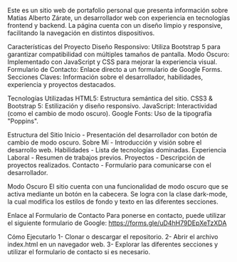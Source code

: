 Este es un sitio web de portafolio personal que presenta información sobre Matias Alberto Zárate, un desarrollador web con experiencia en tecnologías frontend y backend. La página cuenta con un diseño limpio y responsive, facilitando la navegación en distintos dispositivos.

Características del Proyecto
      Diseño Responsivo: Utiliza Bootstrap 5 para garantizar compatibilidad con múltiples tamaños de pantalla.
      Modo Oscuro: Implementado con JavaScript y CSS para mejorar la experiencia visual.
      Formulario de Contacto: Enlace directo a un formulario de Google Forms.
      Secciones Claves: Información sobre el desarrollador, habilidades, experiencia y proyectos destacados.

Tecnologías Utilizadas
      HTML5: Estructura semántica del sitio.
      CSS3 & Bootstrap 5: Estilización y diseño responsivo.
      JavaScript: Interactividad (como el cambio de modo oscuro).
      Google Fonts: Uso de la tipografía "Poppins".

Estructura del Sitio
    Inicio - Presentación del desarrollador con botón de cambio de modo oscuro.
    Sobre Mí - Introducción y visión sobre el desarrollo web.
    Habilidades - Lista de tecnologías dominadas.
    Experiencia Laboral - Resumen de trabajos previos.
    Proyectos - Descripción de proyectos realizados.
    Contacto - Formulario para comunicarse con el desarrollador.

Modo Oscuro
    El sitio cuenta con una funcionalidad de modo oscuro que se activa mediante un botón en la cabecera. Se logra con la clase dark-mode, la cual modifica los estilos de fondo y texto en las diferentes secciones.

Enlace al Formulario de Contacto
    Para ponerse en contacto, puede utilizar el siguiente formulario de Google: https://forms.gle/uD4hH79DEpXeTzXDA

Cómo Ejecutarlo
    1- Clonar o descargar el repositorio.
    2- Abrir el archivo index.html en un navegador web.
    3- Explorar las diferentes secciones y utilizar el formulario de contacto si es necesario.
    
